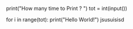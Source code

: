 print("How many time to Print ? ")
tot = int(input())

for i in range(tot):
    print("Hello World!")
jsusuisisd
